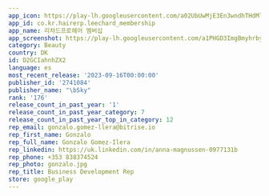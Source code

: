 ```yaml
---
app_icon: https://play-lh.googleusercontent.com/a02UbUwMjE3En3wndhTHdMlSiKiO8Kve29o7O1EYdoTIKyc1EqTdXIYndugsc1N2Gpc
app_id: co.kr.hairerp.leechard_membership
app_name: 리챠드프로헤어 멤버십
app_screenshot: https://play-lh.googleusercontent.com/a1PHGD3ImgBmyhrbyKBZWVwvn0VIQKtFzaayOux0v3ZxXuB42JuzwWrJETqrD-i-QA
category: Beauty
country: DK
id: D2GCIahnhZX2
language: es
most_recent_release: '2023-09-16T00:00:00'
publisher_id: '2741084'
publisher_name: "\bSky"
rank: '176'
release_count_in_past_year: '1'
release_count_in_past_year_category: 7
release_count_in_past_year_top_in_category: 12
rep_email: gonzalo.gomez-llera@bitrise.io
rep_first_name: Gonzalo
rep_full_name: Gonzalo Gomez-Ilera
rep_linkedin: https://uk.linkedin.com/in/anna-magnussen-0977131b
rep_phone: +353 838374524
rep_photo: gonzalo.jpg
rep_title: Business Development Rep
store: google_play
---
```

